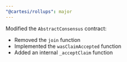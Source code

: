 ```yaml
---
"@cartesi/rollups": major
---
```


Modified the `AbstractConsensus` contract:

-   Removed the `join` function
-   Implemented the `wasClaimAccepted` function
-   Added an internal `_acceptClaim` function
